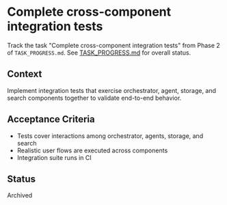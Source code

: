 # Complete cross-component integration tests

Track the task "Complete cross-component integration tests" from Phase 2 of `TASK_PROGRESS.md`.
See [TASK_PROGRESS.md](../TASK_PROGRESS.md) for overall status.

## Context
Implement integration tests that exercise orchestrator, agent, storage,
and search components together to validate end-to-end behavior.

## Acceptance Criteria
- Tests cover interactions among orchestrator, agents, storage, and search
- Realistic user flows are executed across components
- Integration suite runs in CI

## Status
Archived


